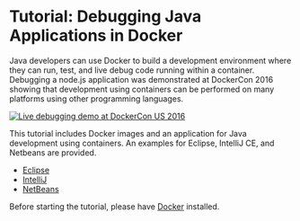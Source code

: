 # Tutorial: Debugging Java Applications in Docker

Java developers can use Docker to build a development environment where they can run, test, and live debug code running within a container. Debugging a node.js application was demonstrated at DockerCon 2016 showing that development using containers can be performed on many platforms using other programming languages.

[![Live debugging demo at DockerCon US 2016](https://img.youtube.com/vi/vE1iDPx6-Ok/0.jpg)](https://youtu.be/vE1iDPx6-Ok?list=PLkA60AVN3hh9gnrYwNO6zTb9U3i1Y9FMY&t=2088)

This tutorial includes Docker images and an application for Java development using containers. An examples for Eclipse, IntelliJ CE, and Netbeans are provided.

- [Eclipse](Eclipse-README.md)
- [IntelliJ](IntelliJ-README.md)
- [NetBeans](NetBeans-README.md)

Before starting the tutorial, please have [Docker](https://www.docker.com/products/overview) installed.

